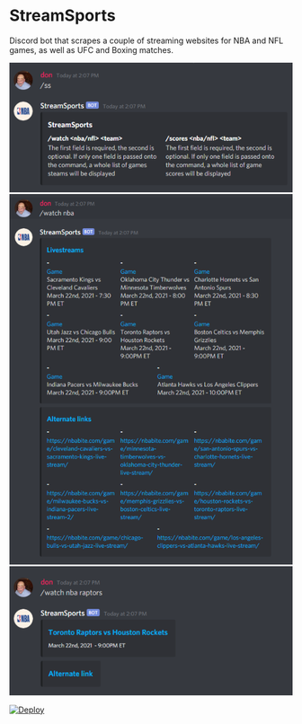 # StreamSports

Discord bot that scrapes a couple of streaming websites for NBA and NFL games, as well as UFC and Boxing matches.

![Image](https://github.com/donpsabance/StreamSports/blob/main/ss-1.png)
![Image](https://github.com/donpsabance/StreamSports/blob/main/ss-2.png)
![Image](https://github.com/donpsabance/StreamSports/blob/main/ss-3.png)

[![Deploy](https://www.herokucdn.com/deploy/button.svg)](https://heroku.com/deploy)
